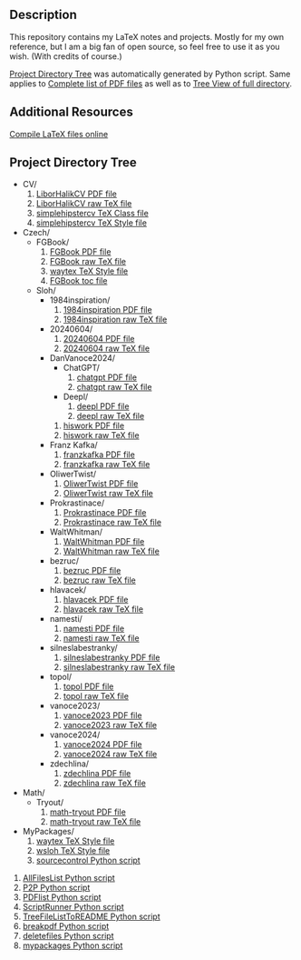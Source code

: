 ## Description

This repository contains my LaTeX notes and projects. Mostly for my own reference, but I am a big fan of open source, so feel free to use it as you wish. (With credits of course.)

[Project Directory Tree](##project-directory-tree) was automatically generated by Python script. Same applies to <a href="https://github.com/ScamanderWayne/WayneTeX/blob/main/pdf_list.txt">Complete list of PDF files</a> as well as to <a href="https://github.com/ScamanderWayne/WayneTeX/blob/main/file_tree.txt">Tree View of full directory</a>.

## Additional Resources

<a href="https://latex.net/texlive/">Compile LaTeX files online</a>

## Project Directory Tree

- CV/
   1. <a href="https://github.com/ScamanderWayne/WayneTeX/blob/main/CV/LiborHalikCV.pdf">LiborHalikCV PDF file</a>
   2. <a href="https://github.com/ScamanderWayne/WayneTeX/blob/main/CV/LiborHalikCV.tex">LiborHalikCV raw TeX file</a>
   3. <a href="https://github.com/ScamanderWayne/WayneTeX/blob/main/CV/simplehipstercv.cls">simplehipstercv TeX Class file</a>
   4. <a href="https://github.com/ScamanderWayne/WayneTeX/blob/main/CV/simplehipstercv.sty">simplehipstercv TeX Style file</a>
- Czech/
  - FGBook/
     1. <a href="https://github.com/ScamanderWayne/WayneTeX/blob/main/Czech/FGBook/FGBook.pdf">FGBook PDF file</a>
     2. <a href="https://github.com/ScamanderWayne/WayneTeX/blob/main/Czech/FGBook/FGBook.tex">FGBook raw TeX file</a>
     3. <a href="https://github.com/ScamanderWayne/WayneTeX/blob/main/Czech/FGBook/waytex.sty">waytex TeX Style file</a>
     4. <a href="https://github.com/ScamanderWayne/WayneTeX/blob/main/Czech/FGBook/FGBook.toc">FGBook toc file</a>
  - Sloh/
    - 1984inspiration/
       1. <a href="https://github.com/ScamanderWayne/WayneTeX/blob/main/Czech/Sloh/1984inspiration/1984inspiration.pdf">1984inspiration PDF file</a>
       2. <a href="https://github.com/ScamanderWayne/WayneTeX/blob/main/Czech/Sloh/1984inspiration/1984inspiration.tex">1984inspiration raw TeX file</a>
    - 20240604/
       1. <a href="https://github.com/ScamanderWayne/WayneTeX/blob/main/Czech/Sloh/20240604/20240604.pdf">20240604 PDF file</a>
       2. <a href="https://github.com/ScamanderWayne/WayneTeX/blob/main/Czech/Sloh/20240604/20240604.tex">20240604 raw TeX file</a>
    - DanVanoce2024/
      - ChatGPT/
         1. <a href="https://github.com/ScamanderWayne/WayneTeX/blob/main/Czech/Sloh/DanVanoce2024/ChatGPT/chatgpt.pdf">chatgpt PDF file</a>
         2. <a href="https://github.com/ScamanderWayne/WayneTeX/blob/main/Czech/Sloh/DanVanoce2024/ChatGPT/chatgpt.tex">chatgpt raw TeX file</a>
      - Deepl/
         1. <a href="https://github.com/ScamanderWayne/WayneTeX/blob/main/Czech/Sloh/DanVanoce2024/Deepl/deepl.pdf">deepl PDF file</a>
         2. <a href="https://github.com/ScamanderWayne/WayneTeX/blob/main/Czech/Sloh/DanVanoce2024/Deepl/deepl.tex">deepl raw TeX file</a>
       1. <a href="https://github.com/ScamanderWayne/WayneTeX/blob/main/Czech/Sloh/DanVanoce2024/hiswork.pdf">hiswork PDF file</a>
       2. <a href="https://github.com/ScamanderWayne/WayneTeX/blob/main/Czech/Sloh/DanVanoce2024/hiswork.tex">hiswork raw TeX file</a>
    - Franz Kafka/
       1. <a href="https://github.com/ScamanderWayne/WayneTeX/blob/main/Czech/Sloh/Franz Kafka/franzkafka.pdf">franzkafka PDF file</a>
       2. <a href="https://github.com/ScamanderWayne/WayneTeX/blob/main/Czech/Sloh/Franz Kafka/franzkafka.tex">franzkafka raw TeX file</a>
    - OliwerTwist/
       1. <a href="https://github.com/ScamanderWayne/WayneTeX/blob/main/Czech/Sloh/OliwerTwist/OliwerTwist.pdf">OliwerTwist PDF file</a>
       2. <a href="https://github.com/ScamanderWayne/WayneTeX/blob/main/Czech/Sloh/OliwerTwist/OliwerTwist.tex">OliwerTwist raw TeX file</a>
    - Prokrastinace/
       1. <a href="https://github.com/ScamanderWayne/WayneTeX/blob/main/Czech/Sloh/Prokrastinace/Prokrastinace.pdf">Prokrastinace PDF file</a>
       2. <a href="https://github.com/ScamanderWayne/WayneTeX/blob/main/Czech/Sloh/Prokrastinace/Prokrastinace.tex">Prokrastinace raw TeX file</a>
    - WaltWhitman/
       1. <a href="https://github.com/ScamanderWayne/WayneTeX/blob/main/Czech/Sloh/WaltWhitman/WaltWhitman.pdf">WaltWhitman PDF file</a>
       2. <a href="https://github.com/ScamanderWayne/WayneTeX/blob/main/Czech/Sloh/WaltWhitman/WaltWhitman.tex">WaltWhitman raw TeX file</a>
    - bezruc/
       1. <a href="https://github.com/ScamanderWayne/WayneTeX/blob/main/Czech/Sloh/bezruc/bezruc.pdf">bezruc PDF file</a>
       2. <a href="https://github.com/ScamanderWayne/WayneTeX/blob/main/Czech/Sloh/bezruc/bezruc.tex">bezruc raw TeX file</a>
    - hlavacek/
       1. <a href="https://github.com/ScamanderWayne/WayneTeX/blob/main/Czech/Sloh/hlavacek/hlavacek.pdf">hlavacek PDF file</a>
       2. <a href="https://github.com/ScamanderWayne/WayneTeX/blob/main/Czech/Sloh/hlavacek/hlavacek.tex">hlavacek raw TeX file</a>
    - namesti/
       1. <a href="https://github.com/ScamanderWayne/WayneTeX/blob/main/Czech/Sloh/namesti/namesti.pdf">namesti PDF file</a>
       2. <a href="https://github.com/ScamanderWayne/WayneTeX/blob/main/Czech/Sloh/namesti/namesti.tex">namesti raw TeX file</a>
    - silneslabestranky/
       1. <a href="https://github.com/ScamanderWayne/WayneTeX/blob/main/Czech/Sloh/silneslabestranky/silneslabestranky.pdf">silneslabestranky PDF file</a>
       2. <a href="https://github.com/ScamanderWayne/WayneTeX/blob/main/Czech/Sloh/silneslabestranky/silneslabestranky.tex">silneslabestranky raw TeX file</a>
    - topol/
       1. <a href="https://github.com/ScamanderWayne/WayneTeX/blob/main/Czech/Sloh/topol/topol.pdf">topol PDF file</a>
       2. <a href="https://github.com/ScamanderWayne/WayneTeX/blob/main/Czech/Sloh/topol/topol.tex">topol raw TeX file</a>
    - vanoce2023/
       1. <a href="https://github.com/ScamanderWayne/WayneTeX/blob/main/Czech/Sloh/vanoce2023/vanoce2023.pdf">vanoce2023 PDF file</a>
       2. <a href="https://github.com/ScamanderWayne/WayneTeX/blob/main/Czech/Sloh/vanoce2023/vanoce2023.tex">vanoce2023 raw TeX file</a>
    - vanoce2024/
       1. <a href="https://github.com/ScamanderWayne/WayneTeX/blob/main/Czech/Sloh/vanoce2024/vanoce2024.pdf">vanoce2024 PDF file</a>
       2. <a href="https://github.com/ScamanderWayne/WayneTeX/blob/main/Czech/Sloh/vanoce2024/vanoce2024.tex">vanoce2024 raw TeX file</a>
    - zdechlina/
       1. <a href="https://github.com/ScamanderWayne/WayneTeX/blob/main/Czech/Sloh/zdechlina/zdechlina.pdf">zdechlina PDF file</a>
       2. <a href="https://github.com/ScamanderWayne/WayneTeX/blob/main/Czech/Sloh/zdechlina/zdechlina.tex">zdechlina raw TeX file</a>
- Math/
  - Tryout/
     1. <a href="https://github.com/ScamanderWayne/WayneTeX/blob/main/Math/Tryout/math-tryout.pdf">math-tryout PDF file</a>
     2. <a href="https://github.com/ScamanderWayne/WayneTeX/blob/main/Math/Tryout/math-tryout.tex">math-tryout raw TeX file</a>
- MyPackages/
   1. <a href="https://github.com/ScamanderWayne/WayneTeX/blob/main/MyPackages/waytex.sty">waytex TeX Style file</a>
   2. <a href="https://github.com/ScamanderWayne/WayneTeX/blob/main/MyPackages/wsloh.sty">wsloh TeX Style file</a>
   3. <a href="https://github.com/ScamanderWayne/WayneTeX/blob/main/MyPackages/sourcecontrol.py">sourcecontrol Python script</a>
 1. <a href="https://github.com/ScamanderWayne/WayneTeX/blob/main/AllFilesList.py">AllFilesList Python script</a>
 2. <a href="https://github.com/ScamanderWayne/WayneTeX/blob/main/P2P.py">P2P Python script</a>
 3. <a href="https://github.com/ScamanderWayne/WayneTeX/blob/main/PDFlist.py">PDFlist Python script</a>
 4. <a href="https://github.com/ScamanderWayne/WayneTeX/blob/main/ScriptRunner.py">ScriptRunner Python script</a>
 5. <a href="https://github.com/ScamanderWayne/WayneTeX/blob/main/TreeFileListToREADME.py">TreeFileListToREADME Python script</a>
 6. <a href="https://github.com/ScamanderWayne/WayneTeX/blob/main/breakpdf.py">breakpdf Python script</a>
 7. <a href="https://github.com/ScamanderWayne/WayneTeX/blob/main/deletefiles.py">deletefiles Python script</a>
 8. <a href="https://github.com/ScamanderWayne/WayneTeX/blob/main/mypackages.py">mypackages Python script</a>
